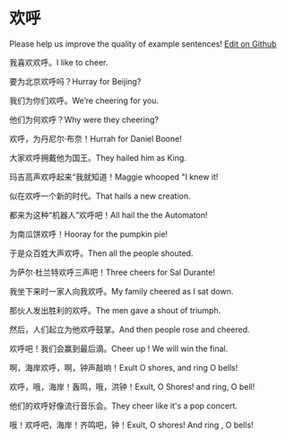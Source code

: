 # 欢呼

Please help us improve the quality of example sentences! [Edit on Github](https://github.com/jiyushe/jiyu-example-sentence-source/blob/main/chinese/huanhu.md)

<p><span class="chinese">我喜欢欢呼。</span><span class="english">I like to cheer.</span></p>

<p><span class="chinese">要为北京欢呼吗？</span><span class="english">Hurray for Beijing?</span></p>

<p><span class="chinese">我们为你们欢呼。</span><span class="english">We’re cheering for you.</span></p>

<p><span class="chinese">他们为何欢呼？</span><span class="english">Why were they cheering?</span></p>

<p><span class="chinese">欢呼，为丹尼尔·布奈！</span><span class="english">Hurrah for Daniel Boone!</span></p>

<p><span class="chinese">大家欢呼拥戴他为国王。</span><span class="english">They hailed him as King.</span></p>

<p><span class="chinese">玛吉高声欢呼起来“我就知道！</span><span class="english">Maggie whooped "I knew it!</span></p>

<p><span class="chinese">似在欢呼一个新的时代。</span><span class="english">That hails a new creation.</span></p>

<p><span class="chinese">都来为这种“机器人”欢呼吧！</span><span class="english">All hail the the Automaton!</span></p>

<p><span class="chinese">为南瓜饼欢呼！</span><span class="english">Hooray for the pumpkin pie!</span></p>

<p><span class="chinese">于是众百姓大声欢呼。</span><span class="english">Then all the people shouted.</span></p>

<p><span class="chinese">为萨尔·杜兰特欢呼三声吧！</span><span class="english">Three cheers for Sal Durante!</span></p>

<p><span class="chinese">我坐下来时一家人向我欢呼。</span><span class="english">My family cheered as I sat down.</span></p>

<p><span class="chinese">那伙人发出胜利的欢呼。</span><span class="english">The men gave a shout of triumph.</span></p>

<p><span class="chinese">然后，人们起立为他欢呼鼓掌。</span><span class="english">And then people rose and cheered.</span></p>

<p><span class="chinese">欢呼吧！我们会赢到最后滴。</span><span class="english">Cheer up ! We will win the final.</span></p>

<p><span class="chinese">啊，海岸欢呼，啊，钟声敲响！</span><span class="english">Exult O shores, and ring O bells!</span></p>

<p><span class="chinese">欢呼，哦，海岸！轰鸣，哦，洪钟！</span><span class="english">Exult, O Shores! and ring, O bell!</span></p>

<p><span class="chinese">他们的欢呼好像流行音乐会。</span><span class="english">They cheer like it's a pop concert.</span></p>

<p><span class="chinese">哦！欢呼吧，海岸！齐鸣吧，钟！</span><span class="english">Exult, O shores! And ring , O bells!</span></p>

